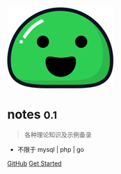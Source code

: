 <!-- _coverpage.md -->

![logo](media/icon.svg)

# notes <small>0.1</small>

> 各种理论知识及示例备录

- 不限于 mysql | php | go

[GitHub](https://jianzhuliu.github.io/notes/)
[Get Started](#main)